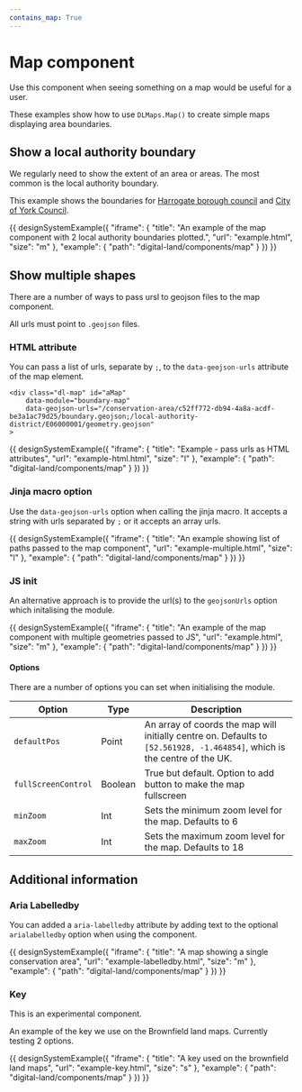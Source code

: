 ```yaml
---
contains_map: True
---
```

# Map component

Use this component when seeing something on a map would be useful for a user.

These examples show how to use `DLMaps.Map()` to create simple maps displaying area boundaries.

## Show a local authority boundary

We regularly need to show the extent of an area or areas. The most common is the local authority boundary.

This example shows the boundaries for [Harrogate borough council](https://digital-land.github.io/organisation/local-authority-eng/HAG/) and [City of York Council](https://digital-land.github.io/organisation/local-authority-eng/YOR/).

{{ designSystemExample({
"iframe": {
    "title": "An example of the map component with 2 local authority boundaries plotted.",
    "url": "example.html",
    "size": "m"
},
"example": {
    "path": "digital-land/components/map"
}
}) }}

## Show multiple shapes

There are a number of ways to pass ursl to geojson files to the map component.

All urls must point to `.geojson` files.

### HTML attribute

You can pass a list of urls, separate by `;`, to the `data-geojson-urls` attribute of the map element.

    <div class="dl-map" id="aMap" 
        data-module="boundary-map"
        data-geojson-urls="/conservation-area/c52ff772-db94-4a8a-acdf-be3a1ac79d25/boundary.geojson;/local-authority-district/E06000001/geometry.geojson"
    >

{{ designSystemExample({
"iframe": {
    "title": "Example - pass urls as HTML attributes",
    "url": "example-html.html",
    "size": "l"
},
"example": {
    "path": "digital-land/components/map"
}
}) }}

### Jinja macro option

Use the `data-geojson-urls` option when calling the jinja macro. It accepts a string with urls separated by `;` or it accepts an array urls.

{{ designSystemExample({
"iframe": {
    "title": "An example showing list of paths passed to the map component",
    "url": "example-multiple.html",
    "size": "l"
},
"example": {
    "path": "digital-land/components/map"
}
}) }}

### JS init
An alternative approach is to provide the url(s) to the `geojsonUrls` option which initalising the module.

{{ designSystemExample({
"iframe": {
    "title": "An example of the map component with multiple geometries passed to JS",
    "url": "example.html",
    "size": "m"
},
"example": {
    "path": "digital-land/components/map"
}
}) }}

#### Options

There are a number of options you can set when initialising the module.

| Option | Type | Description |
| ------ | ---- | ----------- |
| `defaultPos` | Point | An array of coords the map will initially centre on. Defaults to `[52.561928, -1.464854]`, which is the centre of the UK. | 
| `fullScreenControl` | Boolean | True but default. Option to add button to make the map fullscreen |
| `minZoom` | Int | Sets the minimum zoom level for the map. Defaults to 6 |
| `maxZoom` | Int | Sets the maximum zoom level for the map. Defaults to 18 |


## Additional information

### Aria Labelledby

You can added a `aria-labelledby` attribute by adding text to the optional ` arialabelledby` option when using the component.

{{ designSystemExample({
"iframe": {
    "title": "A map showing a single conservation area",
    "url": "example-labelledby.html",
    "size": "m"
},
"example": {
    "path": "digital-land/components/map"
}
}) }}


### Key

This is an experimental component.

An example of the key we use on the Brownfield land maps. Currently testing 2 options.

{{ designSystemExample({
"iframe": {
    "title": "A key used on the brownfield land maps",
    "url": "example-key.html",
    "size": "s"
},
"example": {
    "path": "digital-land/components/map"
}
}) }}